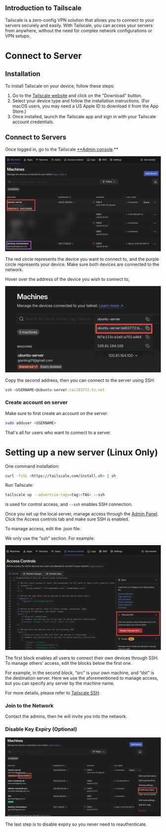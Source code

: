 ## Introduction to Tailscale

Tailscale is a zero-config VPN solution that allows you to connect to your servers securely and easily. With Tailscale, you can access your servers from anywhere, without the need for complex network configurations or VPN setups.

# Connect to Server

## Installation

To install Tailscale on your device, follow these steps:

1. Go to the [Tailscale website](https://tailscale.com/) and click on the "Download" button.
2. Select your device type and follow the installation instructions. (For macOS users, you may need a US Apple ID to download it from the App Store.)
3. Once installed, launch the Tailscale app and sign in with your Tailscale account credentials.

## Connect to Servers

Once logged in, go to the Tailscale [**Admin console](https://login.tailscale.com/welcome).**

![](./pics/panel.png)

The red circle represents the device you want to connect to, and the purple circle represents your device. Make sure both devices are connected to the network.

Hover over the address of the device you wish to connect to,

![](./pics/address.png)

Copy the second address, then you can connect to the server using SSH:

```jsx
ssh <USERNAME>@ubuntu-server.tail03772.ts.net
```

### Create account on server

Make sure to first create an account on the server.

```bash
sudo adduser <USERNAME>
```

That's all for users who want to connect to a server.

# Setting up a new server (Linux Only)

One command installation:

```bash
curl -fsSL <https://tailscale.com/install.sh> | sh
```

Run Tailscale:

```bash
tailscale up --advertise-tags=tag:<TAG> --ssh
```

<TAG> is used for control access, and `--ssh` enables SSH connection.

Once you set up the local server, manage access through the [Admin Panel](https://login.tailscale.com/welcome). Click the Access controls tab and make sure SSH is enabled.

To manage access, edit the .json file.

We only use the “ssh” section. For example:

![](./pics/control.png)

The first block enables all users to connect their own devices through SSH. To manage others' access, edit the blocks below the first one.

For example, in the second block, “src” is your own machine, and “dst” is the destination server. Here we use the aforementioned <TAG> to manage access, but you can specify any server by the machine name.

For more details, please refer to [Tailscale SSH](https://tailscale.com/kb/1193/tailscale-ssh).

### Join to the Network

Contact the admins, then he will invite you into the network.

### Disable Key Expiry (Optional)

![](./pics/disable.png)

The last step is to disable expiry so you never need to reauthenticate.
